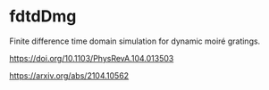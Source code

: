 # fdtdDmg

Finite difference time domain simulation for dynamic moiré gratings. 

https://doi.org/10.1103/PhysRevA.104.013503

https://arxiv.org/abs/2104.10562
